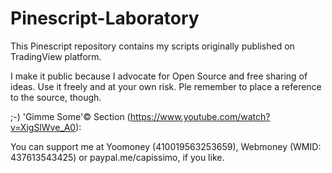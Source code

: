 # Pinescript-Laboratory
This Pinescript repository contains my scripts originally published on TradingView platform. 

I make it public because I advocate for Open Source and free sharing of ideas. Use it freely and at your own risk. Ple remember to place a reference to the source, though.

;-) 'Gimme Some'© Section (https://www.youtube.com/watch?v=XigSlWve_A0):

You can support me at Yoomoney (410019563253659), Webmoney (WMID: 437613543425) or paypal.me/capissimo, if you like.
